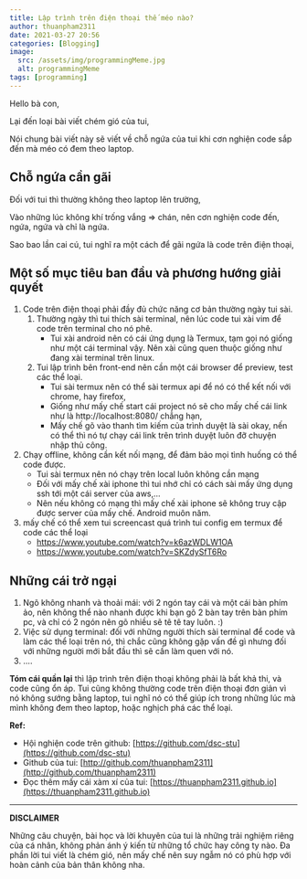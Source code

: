 ```yaml
---
title: Lập trình trên điện thoại thế méo nào?
author: thuanpham2311
date: 2021-03-27 20:56
categories: [Blogging]
image:
  src: /assets/img/programmingMeme.jpg
  alt: programmingMeme
tags: [programming]
---
```


Hello bà con,

Lại đến loại bài viết chém gió của tui,

Nói chung bài viết này sẽ viết về chỗ ngứa của tui khi cơn nghiện code sắp đến mà méo có đem theo laptop.

## Chỗ ngứa cần gãi
Đối với tui thì thường không theo laptop lên trường,

Vào những lúc không khí trống vắng => chán, nên cơn nghiện code đến, ngứa, ngứa và chỉ là ngứa.

Sao bao lần cai cú, tui nghĩ ra một cách để gãi ngứa là code trên điện thoại,

## Một số mục tiêu ban đầu và phương hướng giải quyết
1. Code trên điện thoại phải đầy đủ chức năng cơ bản thường ngày tui sài.
	1. Thường ngày thì tui thích sài terminal, nên lúc code tui xài vim để code trên terminal cho nó phê.
		 - Tui xài android nên có cái ứng dụng là Termux, tạm gọi nó giống như một cái terminal vậy. Nên xài cũng quen thuộc giống như đang xài terminal trên linux.
	2. Tui lập trình bên front-end nên cần một cái browser để preview, test các thể loại.
		- Tui sài termux nên có thể sài termux api để nó có thể kết nối với chrome, hay firefox,
		- Giống như mấy chế start cái project nó sẽ cho mấy chế cái link như là http://localhost:8080/ chẳng hạn,
		-  Mấy chế gõ vào thanh tìm kiếm của trình duyệt là sài okay, nến có thể thì nó tự chạy cái link trên trình duyệt luôn đỡ chuyện nhập thủ công.
2. Chạy offline, không cần kết nối mạng, để đảm bảo mọi tình huống có thể code được.
	- Tui sài termux nên nó chạy trên local luôn không cần mạng
	- Đối với  mấy chế xài iphone thì tui nhớ chỉ có cách sài mấy ứng dụng ssh tới một cái server của aws,...
	- Nên nếu không có mạng thì mấy chế xài iphone sẽ không truy cập được server của mấy chế. Android muôn năm.
3. mấy chế có thể xem tui screencast quá trình tui config em termux để code các thể loại
	- https://www.youtube.com/watch?v=k6azWDLW1OA
	- https://www.youtube.com/watch?v=SKZdySfT6Ro

## Những cái trở ngại
1. Ngõ không nhanh và thoải mái: với 2 ngón tay cái và một cái bàn phím ảo, nên không thể nào nhanh được khi bạn gõ 2 bàn tay trên bàn phím pc, và chỉ có 2 ngón nên gõ nhiều sẽ tê tê tay luôn. :)
2. Việc sử dụng terminal: đối với những người thích sài terminal để code và làm các thể loại trên nó, thì chắc cũng không gặp vấn đề gì nhưng đối với những người mới bắt đầu thì sẽ cần làm quen với nó.
3. ....

**Tóm cái quần lại** thì lập trình trên điện thoại không phải là bất khả thi, và code cũng ổn áp. Tui cũng không thường code trên điện thoại đơn giản vì nó không sướng bằng laptop, tui nghĩ nó có thể giúp ích trong những lúc mà mình không đem theo laptop, hoặc nghịch phá các thể loại.

**Ref:**
- Hội nghiện code trên github: [https://github.com/dsc-stu](https://github.com/dsc-stu)
- Github của tui: [http://github.com/thuanpham2311](http://github.com/thuanpham2311)
- Đọc thêm mấy cái xàm xí của tui: [https://thuanpham2311.github.io](https://thuanpham2311.github.io)

---

**DISCLAIMER**

Những câu chuyện, bài học và lời khuyên của tui là những trải nghiệm riêng của cá nhân, không phản ánh ý kiến từ những tổ chức hay công ty nào. Đa phần lời tui viết là chém gió, nên mấy chế nên suy ngẫm nó có phù hợp với hoàn cảnh của bản thân không nha.

